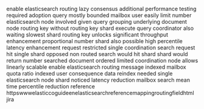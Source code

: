 enable elasticsearch routing lazy consensus additional performance testing required adoption query mostly bounded mailbox user easily limit number elasticsearch node involved given query grouping underlying document node routing key without routing key shard execute query coordinator also waiting slowest shard routing key unlocks significant throughput enhancement proportional number shard also possible high percentile latency enhancement request restricted single coordination search request hit single shard opposed non routed search would hit shard shard would return number searched document ordered limited coordination node allows linearly scalable enable elasticsearch routing message indexed mailbox quota ratio indexed user consequence data reindex needed single elasticsearch node shard noticed latency reduction mailbox search mean time percentile reduction reference httpswwwelasticcoguideenelasticsearchreferencemappingroutingfieldhtml jira